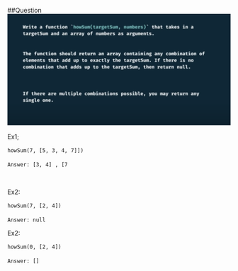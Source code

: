 ##Question
![Question](./Question.png)

Ex1;

```text
howSum(7, [5, 3, 4, 7]])  

Answer: [3, 4] , [7

 
```

Ex2:
```text
howSum(7, [2, 4])

Answer: null
```

Ex2:
```text
howSum(0, [2, 4])

Answer: []
```